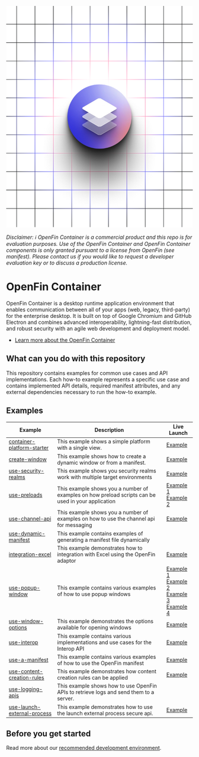 ![OpenFin Container Starter](./assets/OpenFin-Container-Starter.png)

_Disclaimer: ℹ️ OpenFin Container is a commercial product and this repo is for evaluation purposes. Use of the OpenFin Container and OpenFin Container components is only granted pursuant to a license from OpenFin (see manifest). Please contact us if you would like to request a developer evaluation key or to discuss a production license._

# OpenFin Container

OpenFin Container is a desktop runtime application environment that enables communication between all of your apps (web, legacy, third-party) for the enterprise desktop. It is built on top of Google Chromium and GitHub Electron and combines advanced interoperability, lightning-fast distribution, and robust security with an agile web development and deployment model.

- [Learn more about the OpenFin Container](https://developers.openfin.co/of-docs/docs/container-overview)

## What can you do with this repository

This repository contains examples for common use cases and API implementations. Each how-to example represents a specific use case and contains implemented API details, required manifest attributes, and any external dependencies necessary to run the how-to example.

## Examples

| **Example**                                                          | **Description**                                                                                    | **Live Launch** |
| -------------------------------------------------------------------- | -------------------------------------------------------------------------------------------------- | --------------- |
| [container-platform-starter](./how-to/container-platform-starter)    | This example shows a simple platform with a single view.                                           | [Example](https://start.openfin.co/?manifest=https%3A%2F%2Fbuilt-on-openfin.github.io%2Fcontainer-starter%2Fmain%2Fcontainer-platform-starter%2Fmanifest.fin.json) |
| [create-window](./how-to/create-window)                              | This example shows how to create a dynamic window or from a manifest.                              | [Example](https://start.openfin.co/?manifest=https%3A%2F%2Fbuilt-on-openfin.github.io%2Fcontainer-starter%2Fmain%2Fcreate-window%2Fmanifest.fin.json) |
| [use-security-realms](./how-to/use-security-realms)                  | This example shows you security realms work with multiple target environments                      | [Example](https://start.openfin.co/?manifest=https%3A%2F%2Fbuilt-on-openfin.github.io%2Fcontainer-starter%2Fmain%2Fuse-security-realms%2Fmanifest.fin.json) |
| [use-preloads](./how-to/use-preloads)                                | This example shows you a number of examples on how preload scripts can be used in your application | [Example 1](https://start.openfin.co/?manifest=https%3A%2F%2Fbuilt-on-openfin.github.io%2Fcontainer-starter%2Fmain%2Fuse-preloads-basic%2Fmanifest.fin.json) <br> [Example 2](https://start.openfin.co/?manifest=https%3A%2F%2Fbuilt-on-openfin.github.io%2Fcontainer-starter%2Fmain%2Fuse-preloads-restart-on-refresh%2Fmanifest.fin.json) |
| [use-channel-api](./how-to/use-channel-api)                          | This example shows you a number of examples on how to use the channel api for messaging            | [Example](https://start.openfin.co/?manifest=https%3A%2F%2Fbuilt-on-openfin.github.io%2Fcontainer-starter%2Fmain%2Fuse-channel-api-issue-commands-to-a-platform%2Fmanifest.fin.json) |
| [use-dynamic-manifest](./how-to/use-dynamic-manifest)                | This example contains examples of generating a manifest file dynamically                           | |
| [integration-excel](./how-to/integration-excel)                      | This example demonstrates how to integration with Excel using the OpenFin adaptor                  | [Example](https://start.openfin.co/?manifest=https%3A%2F%2Fbuilt-on-openfin.github.io%2Fcontainer-starter%2Fmain%2Fintegration-excel%2Fmanifest.fin.json) |
| [use-popup-window](./how-to/use-popup-window/)                       | This example contains various examples of how to use popup windows                                 | [Example 1](https://start.openfin.co/?manifest=https%3A%2F%2Fbuilt-on-openfin.github.io%2Fcontainer-starter%2Fmain%2Fuse-popup-window-advanced%2Fmanifest.fin.json) </br> [Example 2](https://start.openfin.co/?manifest=https%3A%2F%2Fbuilt-on-openfin.github.io%2Fcontainer-starter%2Fmain%2Fuse-popup-window-modal%2Fmanifest.fin.json) <br> [Example 3](https://start.openfin.co/?manifest=https%3A%2F%2Fbuilt-on-openfin.github.io%2Fcontainer-starter%2Fmain%2Fuse-popup-window-single-result%2Fmanifest.fin.json) <br> [Example 4](https://start.openfin.co/?manifest=https%3A%2F%2Fbuilt-on-openfin.github.io%2Fcontainer-starter%2Fmain%2Fuse-popup-window-multiple-results%2Fmanifest.fin.json) |
| [use-window-options](./how-to/use-window-options/)                   | This example demonstrates the options available for opening windows                                | [Example](https://start.openfin.co/?manifest=https%3A%2F%2Fbuilt-on-openfin.github.io%2Fcontainer-starter%2Fmain%2Fuse-window-options%2Fmanifest.fin.json) |
| [use-interop](./how-to/use-interop/)                                 | This example contains various implementations and use cases for the Interop API                    | [Example](https://start.openfin.co/?manifest=https%3A%2F%2Fbuilt-on-openfin.github.io%2Fcontainer-starter%2Fmain%2Fuse-interop-setup-multi-platform-interop%2Fmanifest.fin.json) |
| [use-a-manifest](./how-to/use-a-manifest/)                           | This example contains various examples of how to use the OpenFin manifest                          | [Example](https://start.openfin.co/?manifest=https%3A%2F%2Fbuilt-on-openfin.github.io%2Fcontainer-starter%2Fmain%2Fuse-a-manifest-create-a-single-page-platform%2Fmanifest.fin.json) |
| [use-content-creation-rules](./how-to/use-content-creation-rules/)   | This example demonstrates how content creation rules can be applied                                | [Example](https://start.openfin.co/?manifest=https%3A%2F%2Fbuilt-on-openfin.github.io%2Fcontainer-starter%2Fmain%2Fuse-content-creation-rules%2Fmanifest.fin.json) |
| [use-logging-apis](./how-to/use-logging-apis/)                       | This example shows how to use OpenFin APIs to retrieve logs and send them to a server.             | |
| [use-launch-external-process](./how-to/use-launch-external-process/) | This example demonstrates how to use the launch external process secure api.                       | [Example](https://start.openfin.co/?manifest=https%3A%2F%2Fbuilt-on-openfin.github.io%2Fcontainer-starter%2Fmain%2Fuse-launch-external-process%2Fmanifest.fin.json) |

## Before you get started

Read more about our [recommended development environment](https://developers.openfin.co/of-docs/docs/set-up-your-dev-environment).
